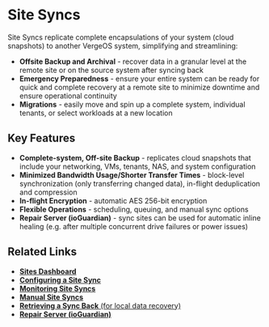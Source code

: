 # Site Syncs

Site Syncs replicate complete encapsulations of your system (cloud snapshots) to another VergeOS system, simplifying and streamlining:   

* **Offsite Backup and Archival** - recover data in a granular level at the remote site or on the source system after syncing back 
* **Emergency Preparedness** - ensure your entire system can be ready for quick and complete recovery at a remote site to minimize downtime and ensure operational continuity  
* **Migrations** - easily move and spin up a complete system, individual tenants, or select workloads at a new location 

## Key Features
* **Complete-system, Off-site Backup** - replicates cloud snapshots that include your networking, VMs, tenants, NAS, and system configuration
* **Minimized Bandwidth Usage/Shorter Transfer Times** - block-level synchronization (only transferring changed data), in-flight deduplication and compression 
* **In-flight Encryption** - automatic AES 256-bit encryption 
* **Flexible Operations** - scheduling, queuing, and manual sync options 
* **Repair Server (ioGuardian)** - sync sites can be used for automatic inline healing (e.g. after multiple concurrent drive failures or power issues)


## Related Links

* [**Sites Dashboard**](/product-guide/system/sites-overview)
* [**Configuring a Site Sync**](/product-guide/backup-dr/sync-configuration)
* [**Monitoring Site Syncs**](/product-guide/backup-dr/monitoring-site-syncs)
* [**Manual Site Syncs**](/product-guide/backup-dr/manual-site-syncs)
* [**Retrieving a Sync Back** (for local data recovery)](/product-guide/backup-dr/sync-back)
* [**Repair Server (ioGuardian)**](/product-guide/backup-dr/repair-server)
